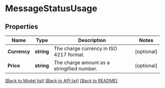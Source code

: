 # MessageStatusUsage

## Properties
Name | Type | Description | Notes
------------ | ------------- | ------------- | -------------
**Currency** | **string** | The charge currency in ISO 4217 format. | [optional] 
**Price** | **string** | The charge amount as a stringified number. | [optional] 

[[Back to Model list]](../README.md#documentation-for-models) [[Back to API list]](../README.md#documentation-for-api-endpoints) [[Back to README]](../README.md)


